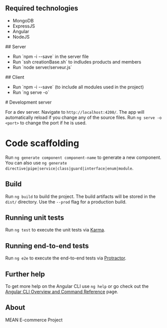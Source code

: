## Required technologies

<ul>
<li>MongoDB</li>
<li>ExpressJS</li>
<li>Angular </li>
<li>NodeJS</li>
</ul>
## Server

<ul>
<li>Run `npm -i --save` in the server file</li>
<li>Run `ssh creationBase.sh` to indludes products and members</li>
<li>Run `node server/serveur.js`</li>
</ul>
## Client

<ul>
<li>Run `npm -i --save` (to include all modules used in the project)</li>
<li>Run `ng serve -o`</li>
</ul>
# Development server

For a dev server. Navigate to `http://localhost:4200/`. The app will automatically reload if you change any of the source files.
 Run `ng serve -o <port>` to change the port if he is used. 
# Code scaffolding

Run `ng generate component component-name` to generate a new component. You can also use `ng generate directive|pipe|service|class|guard|interface|enum|module`.

## Build

Run `ng build` to build the project. The build artifacts will be stored in the `dist/` directory. Use the `--prod` flag for a production build.

## Running unit tests

Run `ng test` to execute the unit tests via [Karma](https://karma-runner.github.io).

## Running end-to-end tests

Run `ng e2e` to execute the end-to-end tests via [Protractor](http://www.protractortest.org/).

## Further help

To get more help on the Angular CLI use `ng help` or go check out the [Angular CLI Overview and Command Reference](https://angular.io/cli) page.

## About

MEAN E-commerce Project

